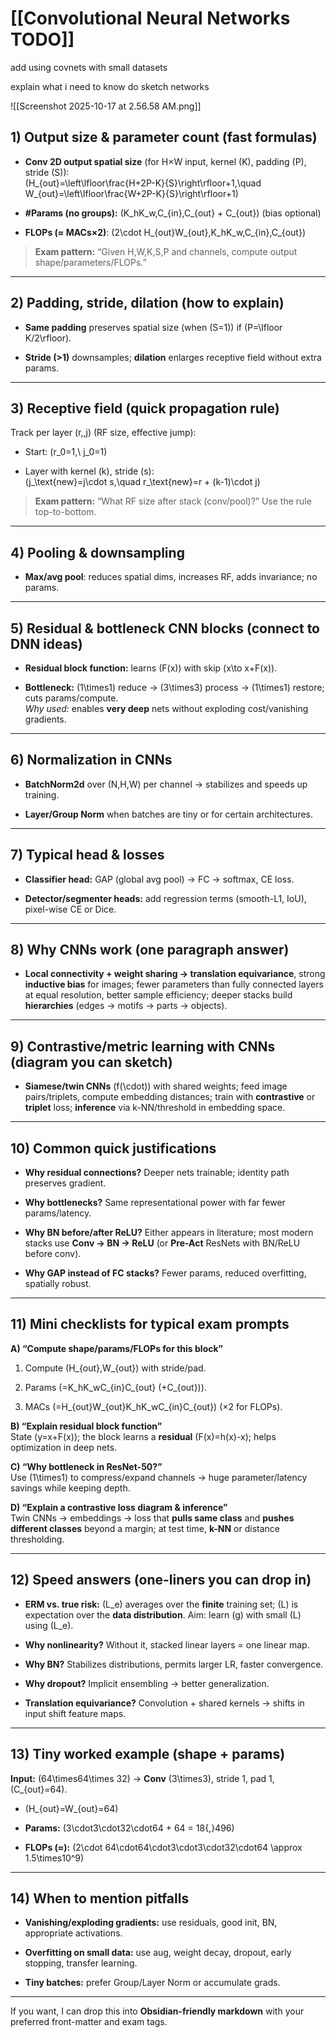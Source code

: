 
# [[Convolutional Neural Networks TODO]]

add using covnets with small datasets

explain what i need to know do sketch networks

![[Screenshot 2025-10-17 at 2.56.58 AM.png]]

## 1) Output size & parameter count (fast formulas)

- **Conv 2D output spatial size** (for H×W input, kernel (K), padding (P), stride (S)):  
    (H_{out}=\left\lfloor\frac{H+2P-K}{S}\right\rfloor+1,\quad W_{out}=\left\lfloor\frac{W+2P-K}{S}\right\rfloor+1)
    
- **#Params (no groups):** (K_hK_w,C_{in},C_{out} + C_{out}) (bias optional)
    
- **FLOPs (≈ MACs×2)**: (2\cdot H_{out}W_{out},K_hK_w,C_{in},C_{out})
    

> **Exam pattern:** “Given H,W,K,S,P and channels, compute output shape/parameters/FLOPs.”

---

## 2) Padding, stride, dilation (how to explain)

- **Same padding** preserves spatial size (when (S=1)) if (P=\lfloor K/2\rfloor).
    
- **Stride (>1)** downsamples; **dilation** enlarges receptive field without extra params.
    

---

## 3) Receptive field (quick propagation rule)

Track per layer (r,,j) (RF size, effective jump):

- Start: (r_0=1,\ j_0=1)
    
- Layer with kernel (k), stride (s):  
    (j_\text{new}=j\cdot s,\quad r_\text{new}=r + (k-1)\cdot j)
    

> **Exam pattern:** “What RF size after stack (conv/pool)?” Use the rule top-to-bottom.

---

## 4) Pooling & downsampling

- **Max/avg pool**: reduces spatial dims, increases RF, adds invariance; no params.
    

---

## 5) Residual & bottleneck CNN blocks (connect to DNN ideas)

- **Residual block function:** learns (F(x)) with skip (x\to x+F(x)).
    
- **Bottleneck:** (1\times1) reduce → (3\times3) process → (1\times1) restore; cuts params/compute.  
    _Why used:_ enables **very deep** nets without exploding cost/vanishing gradients.
    

---

## 6) Normalization in CNNs

- **BatchNorm2d** over (N,H,W) per channel → stabilizes and speeds up training.
    
- **Layer/Group Norm** when batches are tiny or for certain architectures.
    

---

## 7) Typical head & losses

- **Classifier head:** GAP (global avg pool) → FC → softmax, CE loss.
    
- **Detector/segmenter heads:** add regression terms (smooth-L1, IoU), pixel-wise CE or Dice.
    

---

## 8) Why CNNs work (one paragraph answer)

- **Local connectivity + weight sharing → translation equivariance**, strong **inductive bias** for images; fewer parameters than fully connected layers at equal resolution, better sample efficiency; deeper stacks build **hierarchies** (edges → motifs → parts → objects).
    

---

## 9) Contrastive/metric learning with CNNs (diagram you can sketch)

- **Siamese/twin CNNs** (f(\cdot)) with shared weights; feed image pairs/triplets, compute embedding distances; train with **contrastive** or **triplet** loss; **inference** via k-NN/threshold in embedding space.
    

---

## 10) Common quick justifications

- **Why residual connections?** Deeper nets trainable; identity path preserves gradient.
    
- **Why bottlenecks?** Same representational power with far fewer params/latency.
    
- **Why BN before/after ReLU?** Either appears in literature; most modern stacks use **Conv → BN → ReLU** (or **Pre-Act** ResNets with BN/ReLU before conv).
    
- **Why GAP instead of FC stacks?** Fewer params, reduced overfitting, spatially robust.
    

---

## 11) Mini checklists for typical exam prompts

**A) “Compute shape/params/FLOPs for this block”**

1. Compute (H_{out},W_{out}) with stride/pad.
    
2. Params (=K_hK_wC_{in}C_{out} (+C_{out})).
    
3. MACs (=H_{out}W_{out}K_hK_wC_{in}C_{out}) (×2 for FLOPs).
    

**B) “Explain residual block function”**  
State (y=x+F(x)); the block learns a **residual** (F(x)=h(x)-x); helps optimization in deep nets.

**C) “Why bottleneck in ResNet-50?”**  
Use (1\times1) to compress/expand channels → huge parameter/latency savings while keeping depth.

**D) “Explain a contrastive loss diagram & inference”**  
Twin CNNs → embeddings → loss that **pulls same class** and **pushes different classes** beyond a margin; at test time, **k-NN** or distance thresholding.

---

## 12) Speed answers (one-liners you can drop in)

- **ERM vs. true risk:** (L_e) averages over the **finite** training set; (L) is expectation over the **data distribution**. Aim: learn (g) with small (L) using (L_e).
    
- **Why nonlinearity?** Without it, stacked linear layers = one linear map.
    
- **Why BN?** Stabilizes distributions, permits larger LR, faster convergence.
    
- **Why dropout?** Implicit ensembling → better generalization.
    
- **Translation equivariance?** Convolution + shared kernels → shifts in input shift feature maps.
    

---

## 13) Tiny worked example (shape + params)

**Input:** (64\times64\times 32) → **Conv** (3\times3), stride 1, pad 1, (C_{out}=64).

- (H_{out}=W_{out}=64)
    
- **Params:** (3\cdot3\cdot32\cdot64 + 64 = 18{,}496)
    
- **FLOPs (≈):** (2\cdot 64\cdot64\cdot3\cdot3\cdot32\cdot64 \approx 1.5\times10^9)
    

---

## 14) When to mention pitfalls

- **Vanishing/exploding gradients:** use residuals, good init, BN, appropriate activations.
    
- **Overfitting on small data:** use aug, weight decay, dropout, early stopping, transfer learning.
    
- **Tiny batches:** prefer Group/Layer Norm or accumulate grads.
    

---

If you want, I can drop this into **Obsidian-friendly markdown** with your preferred front-matter and exam tags.